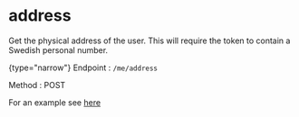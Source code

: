 # address

<include from="Snippets-AuthAPI.md" element-id="snippet-header" />

Get the physical address of the user. This will require the token to contain a Swedish personal number.

{type="narrow"}
Endpoint
: ```/me/address```

Method
: POST

For an example see [here](Auth-Example-address.md)

